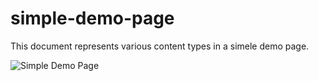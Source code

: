# simple-demo-page
This document represents various content types in a simele demo page.

![Simple Demo Page](https://www.quansermobileapps.com/public/simple-demo-page.gif)
